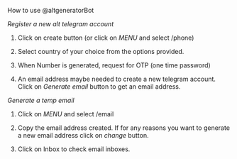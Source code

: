 How to use @altgeneratorBot

*Register a new alt telegram account*

1. Click on create button (or click on *MENU* and select /phone) 

2. Select country of your choice from the options provided.

3. When Number is generated, request for OTP (one time password)

4. An email address maybe needed to create a new telegram account. Click on *Generate email* button to get an email address. 

*Generate a temp email*

1. Click on *MENU* and select /email

2. Copy the email address created. If for any reasons you want to generate a new email address click on *change* button.

3. Click on Inbox to check email inboxes.

